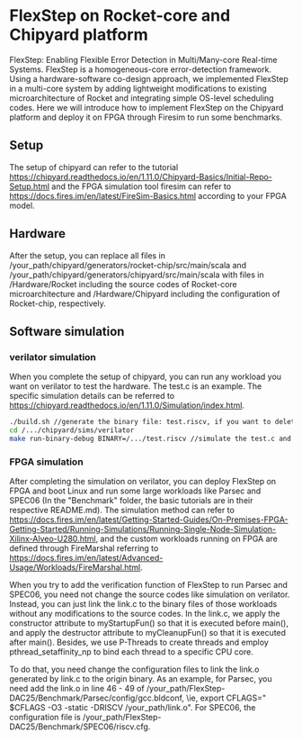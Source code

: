 # FlexStep on Rocket-core and Chipyard platform
FlexStep: Enabling Flexible Error Detection in Multi/Many-core Real-time Systems. 
FlexStep is a homogeneous-core error-detection framework. Using a hardware-software co-design approach,
we implemented FlexStep in a multi-core system by adding lightweight modifications to existing microarchitecture of Rocket and integrating
simple OS-level scheduling codes. Here we will introduce how to implement FlexStep on the Chipyard platform and deploy it on FPGA through Firesim to run some benchmarks.


## Setup
The setup of chipyard can refer to the tutorial https://chipyard.readthedocs.io/en/1.11.0/Chipyard-Basics/Initial-Repo-Setup.html 
and the FPGA simulation tool firesim can refer to https://docs.fires.im/en/latest/FireSim-Basics.html according to your FPGA model.

## Hardware 
After the setup, you can replace all files in /your_path/chipyard/generators/rocket-chip/src/main/scala 
and /your_path/chipyard/generators/chipyard/src/main/scala with files in /Hardware/Rocket including the source codes of Rocket-core microarchitecture
and /Hardware/Chipyard including the configuration of Rocket-chip, respectively.

## Software simulation
### verilator simulation
When you complete the setup of chipyard, you can run any workload you want on verilator to test the hardware. The test.c is an example. The specific simulation details can be referred to https://chipyard.readthedocs.io/en/1.11.0/Simulation/index.html.
```bash
./build.sh //generate the binary file: test.riscv, if you want to delete it, run ./clean.sh.(you need riscv toolchain in chipyard or other. In chipyard, remember running source env.sh first)
cd /.../chipyard/sims/verilator
make run-binary-debug BINARY=/.../test.riscv //simulate the test.c and generate the waveform.
```
### FPGA simulation
After completing the simulation on verilator, you can deploy FlexStep on FPGA and boot Linux and run some large workloads like Parsec and SPEC06 (In the "Benchmark" folder, the basic tutorials are in their respective README.md). The simulation method can refer to https://docs.fires.im/en/latest/Getting-Started-Guides/On-Premises-FPGA-Getting-Started/Running-Simulations/Running-Single-Node-Simulation-Xilinx-Alveo-U280.html, and the custom workloads running on FPGA are defined through FireMarshal referring to https://docs.fires.im/en/latest/Advanced-Usage/Workloads/FireMarshal.html.

When you try to add the verification function of FlexStep to run Parsec and SPEC06, you need not change the source codes like simulation on verilator. Instead, you can just link the link.c to the binary files of those workloads without any modifications to the source codes. In the link.c, we apply the constructor attribute to myStartupFun() so that it is executed before main(), and apply the destructor attribute to myCleanupFun() so that it is executed after main(). Besides, we use P-Threads to create threads and employ pthread_setaffinity_np to bind each thread to a specific CPU core.

To do that, you need change the configuration files to link the link.o generated by link.c to the origin binary. As an example, for Parsec, you need add the link.o in line 46 - 49 of /your_path/FlexStep-DAC25/Benchmark/Parsec/config/gcc.bldconf, \ie, export CFLAGS=" $CFLAGS -O3 -static -DRISCV /your_path/link.o". For SPEC06, the configuration file is /your_path/FlexStep-DAC25/Benchmark/SPEC06/riscv.cfg.
